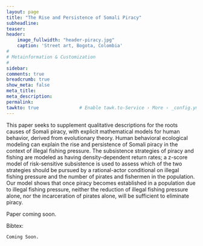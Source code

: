 ```yaml
---
layout: page
title: "The Rise and Persistence of Somali Piracy"
subheadline: 
teaser: 
header:
    image_fullwidth: "header-piracy.jpg"
    caption: 'Street art, Bogota, Colombia'
#
# Metainformation & Customization
#
sidebar: 
comments: true
breadcrumb: true
show_meta: false
meta_title:           
meta_description:
permalink:
tawkto: true               # Enable tawk.to-Service › More › _config.yml
---
```

<div class="row">
<div class="medium-8 columns t30">
<img src="{{ site.url }}/images/piracy.png" alt="">
</div><!-- /.medium-8.columns -->
</div><!-- /.row -->
This paper seeks to supplement qualitative descriptions for the roots causes of Somali piracy, with explicit mathematical models for human behavior, derived from evolutionary theory. Human behavioral ecological modeling can explain the rise and persistence of Somali piracy in the context of illegal fishing pressure. The subsistence strategies of piracy and fishing are modeled as having density-dependent return rates; a z-score model of risk-sensitive subsistence is used to assess which of the two strategies should be pursued by a rational-actor conditional on illegal fishing pressure and the number of pirates and fishermen in the population. Our model shows that once piracy becomes established in a population due to illegal fishing pressure, neither the reduction of illegal fishing pressure alone, nor the incarceration of pirates alone, will be sufficient to eliminate piracy. 

Paper coming soon.

Bibtex:
```
Coming Soon.
```



 
